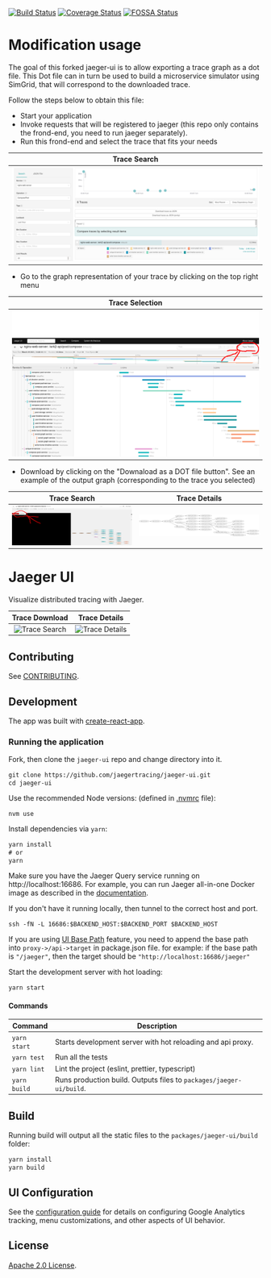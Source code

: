 [![Build Status][ci-img]][ci] [![Coverage Status][cov-img]][cov] [![FOSSA Status][fossa-img]][fossa]

# Modification usage

The goal of this forked jaeger-ui is to allow exporting a trace graph as a dot file.
This Dot file can in turn be used to build a microservice simulator using SimGrid, that will correspond to the downloaded trace.

Follow the steps below to obtain this file:

- Start your application
- Invoke requests that will be registered to jaeger (this repo only contains the frond-end, you need to run jaeger separately).
- Run this frond-end and select the trace that fits your needs


|              Trace Search                              |
| :----------------------------------------------------: |
| ![Trace Search modif](./media/example_tracesearch.png) |

- Go to the graph representation of your trace by clicking on the top right menu

|              Trace Selection                            |
| :----------------------------------------------------:  |
| ![Trace Search modif1](./media/example_traceselect.png) |

- Download by clicking on the "Downaload as a DOT file button". See an example of the output graph (corresponding to the trace you selected)

|              Trace Search                          |             Trace Details                         |
| :------------------------------------:             | :------------------------------------:            |
| ![Trace Searc1](./media/example_tracedownload.png) | ![Trace Detail1](./media/example_traceresult.png) |


# Jaeger UI

Visualize distributed tracing with Jaeger.


|              Trace Download              |             Trace Details              |
| :------------------------------------: | :------------------------------------: |
| ![Trace Search](./media/ss_search.png) | ![Trace Details](./media/ss_trace.png) |


## Contributing

See [CONTRIBUTING](./CONTRIBUTING.md).

## Development

The app was built with [create-react-app](https://github.com/facebookincubator/create-react-app).

### Running the application

Fork, then clone the `jaeger-ui` repo and change directory into it.

```
git clone https://github.com/jaegertracing/jaeger-ui.git
cd jaeger-ui
```

Use the recommended Node versions: (defined in [.nvmrc](./.nvmrc) file):

```
nvm use
```

Install dependencies via `yarn`:

```
yarn install
# or
yarn
```

Make sure you have the Jaeger Query service running on http://localhost:16686. For example, you can run Jaeger all-in-one Docker image as described in the [documentation][aio-docs].

If you don't have it running locally, then tunnel to the correct host and port.

```
ssh -fN -L 16686:$BACKEND_HOST:$BACKEND_PORT $BACKEND_HOST
```

If you are using [UI Base Path](https://www.jaegertracing.io/docs/1.7/deployment/#ui-base-path) feature, you need to append the base path into `proxy->/api->target` in package.json file. for example: if the base path is `"/jaeger"`, then the target should be `"http://localhost:16686/jaeger"`

Start the development server with hot loading:

```
yarn start
```

#### Commands

| Command      | Description                                                         |
| ------------ | ------------------------------------------------------------------- |
| `yarn start` | Starts development server with hot reloading and api proxy.         |
| `yarn test`  | Run all the tests                                                   |
| `yarn lint`  | Lint the project (eslint, prettier, typescript)                     |
| `yarn build` | Runs production build. Outputs files to `packages/jaeger-ui/build`. |

## Build

Running build will output all the static files to the `packages/jaeger-ui/build` folder:

```
yarn install
yarn build
```

## UI Configuration

See the [configuration guide](https://www.jaegertracing.io/docs/latest/frontend-ui/) for details on configuring Google Analytics tracking, menu customizations, and other aspects of UI behavior.

## License

[Apache 2.0 License](./LICENSE).

[ci-img]: https://github.com/jaegertracing/jaeger-ui/workflows/Unit%20Tests/badge.svg?branch=master
[ci]: https://github.com/jaegertracing/jaeger-ui/actions
[cov-img]: https://codecov.io/gh/jaegertracing/jaeger-ui/branch/master/graph/badge.svg
[cov]: https://codecov.io/gh/jaegertracing/jaeger-ui
[aio-docs]: https://www.jaegertracing.io/docs/latest/getting-started/
[fossa-img]: https://app.fossa.io/api/projects/git%2Bgithub.com%2Fjaegertracing%2Fjaeger-ui.svg?type=shield
[fossa]: https://app.fossa.io/projects/git%2Bgithub.com%2Fjaegertracing%2Fjaeger-ui?ref=badge_shield
